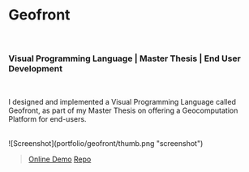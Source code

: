 # Geofront
<br>

### Visual Programming Language | Master Thesis | End User Development
<br>

I designed and implemented a Visual Programming Language called Geofront, as part of my Master Thesis on offering a Geocomputation Platform for end-users.  

<br>
![Screenshot](portfolio/geofront/thumb.png "screenshot")

> [Online Demo](https://thegeofront.github.io/)
> [Repo](https://github.com/thegeofront)